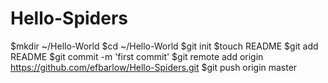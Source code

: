 Hello-Spiders
=============
$mkdir ~/Hello-World
$cd ~/Hello-World
$git init
$touch README
$git add README
$git commit -m 'first commit'
$git remote add origin https://github.com/efbarlow/Hello-Spiders.git
$git push origin master
